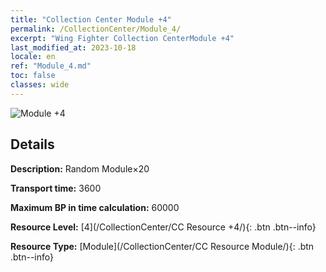 ```yaml
---
title: "Collection Center Module +4"
permalink: /CollectionCenter/Module_4/
excerpt: "Wing Fighter Collection CenterModule +4"
last_modified_at: 2023-10-18
locale: en
ref: "Module_4.md"
toc: false
classes: wide
---
```



![Module +4](/images/cc/CC_Module_4.png)

## Details

  **Description:** Random Module×20

  **Transport time:** 3600

  **Maximum BP in time calculation:** 60000

  **Resource Level:** [4](/CollectionCenter/CC Resource +4/){: .btn .btn--info}

  **Resource Type:** [Module](/CollectionCenter/CC Resource Module/){: .btn .btn--info}


